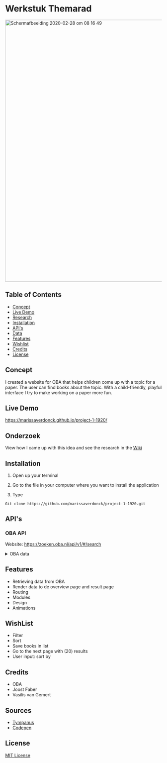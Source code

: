 # Werkstuk Themarad

<img width="842" alt="Schermafbeelding 2020-02-28 om 08 16 49" src="https://user-images.githubusercontent.com/43657951/76067203-4a50e900-5f8f-11ea-8deb-bccee7a4657b.jpg">


## Table of Contents
* [Concept](#Concept)
* [Live Demo](#Live-Demo)
* [Research](#Research)
* [Installation](#Installation)
* [API's](#API's)
* [Data](#Data)
* [Features](#Features)
* [Wishlist](#Wishlist)
* [Credits](#Credits)
* [License](#License)

## Concept
I created a website for OBA that helps children come up with a topic for a paper. The user can find books about the topic. With a child-friendly, playful interface I try to make working on a paper more fun.

## Live Demo
https://marissaverdonck.github.io/project-1-1920/

## Onderzoek
View how I came up with this idea and see the research in the [Wiki](https://github.com/marissaverdonck/project-1-1920/wiki)

## Installation
1. Open up your terminal

2. Go to the file in your computer where you want to install the application

3. Type
```
Git clone https://github.com/marissaverdonck/project-1-1920.git
```

## API's 
### OBA API
Website: https://zoeken.oba.nl/api/v1/#/search

<details>
    <summary>OBA data</summary>

<img width="524" alt="Schermafbeelding 2020-03-06 om 09 57 44" src="https://user-images.githubusercontent.com/43657951/76068177-f941f480-5f90-11ea-82a5-a6ea635976ea.png">

</details>

## Features
* Retrieving data from OBA
* Render data to de overview page and result page
* Routing
* Modules
* Design
* Animations

## WishList
* Filter
* Sort
* Save books in list
* Go to the next page with (20) results
* User input: sort by

## Credits
* OBA
* Joost Faber
* Vasilis van Gemert

## Sources
* [Tympanus](https://tympanus.net/codrops/2013/08/09/building-a-circular-navigation-with-css-transforms/)
* [Codepen](http://creative-punch.net/2014/02/making-animated-radial-menu-css3-javascript/)

## License
[MIT License](https://github.com/marissaverdonck/project-1-1920/blob/master/license)


